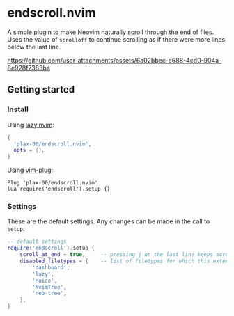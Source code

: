 endscroll.nvim
==============
A simple plugin to make Neovim naturally scroll through the end of files. Uses the value of `scrolloff` to continue scrolling as if there were more lines below the last line.

https://github.com/user-attachments/assets/6a02bbec-c688-4cd0-904a-8e928f7383ba

Getting started
---------------
### Install

Using [lazy.nvim](https://github.com/folke/lazy.nvim):
```lua
{
  'plax-00/endscroll.nvim',
  opts = {},
}
```
Using [vim-plug](https://github.com/junegunn/vim-plug):
```vim
Plug 'plax-00/endscroll.nvim'
lua require('endscroll').setup {}
```

### Settings
These are the default settings. Any changes can be made in the call to `setup`.
```lua
-- default settings
require('endscroll').setup {
    scroll_at_end = true,     -- pressing j on the last line keeps scrolling the screen
    disabled_filetypes = {    -- list of filetypes for which this extension will be disabled
        'dashboard',
        'lazy',
        'noice',
        'NvimTree',
        'neo-tree',
    },
}
```
